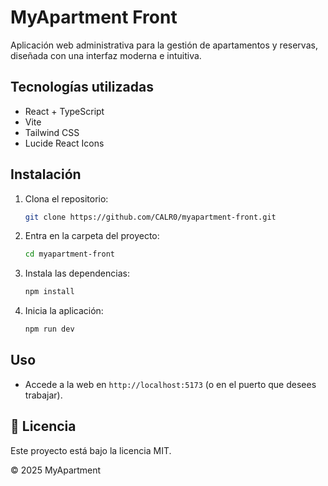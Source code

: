 # MyApartment Front

Aplicación web administrativa para la gestión de apartamentos y reservas, diseñada con una interfaz moderna e intuitiva.

## Tecnologías utilizadas
- React + TypeScript
- Vite
- Tailwind CSS
- Lucide React Icons

## Instalación

1. Clona el repositorio:
   ```bash
   git clone https://github.com/CALR0/myapartment-front.git
   ```
2. Entra en la carpeta del proyecto:
   ```bash
   cd myapartment-front
   ```
3. Instala las dependencias:
   ```bash
   npm install
   ```
4. Inicia la aplicación:
   ```bash
   npm run dev
   ```

## Uso
- Accede a la web en `http://localhost:5173` (o en el puerto que desees trabajar).

## 📄 Licencia
Este proyecto está bajo la licencia MIT.

© 2025 MyApartment
